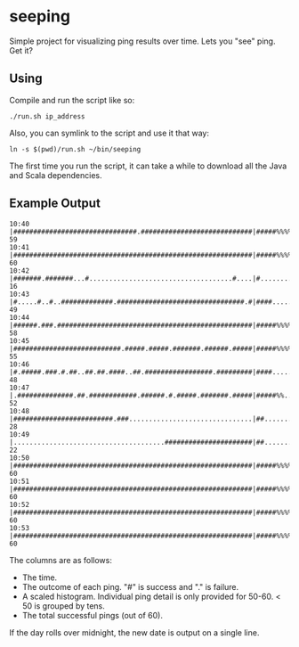 seeping
=======

Simple project for visualizing ping results over time. Lets you "see" ping. Get it?

Using
-----
Compile and run the script like so:

    ./run.sh ip_address

Also, you can symlink to the script and use it that way:

    ln -s $(pwd)/run.sh ~/bin/seeping

The first time you run the script, it can take a while to download all the Java
and Scala dependencies.

Example Output
--------------

    10:40 |###############################.############################|#####%%%%%%%%%.| 59
    10:41 |############################################################|#####%%%%%%%%%%| 60
    10:42 |#######.#######...#....................................#....|#..............| 16
    10:43 |#.....#..#..#############.################################.#|####...........| 49
    10:44 |######.###.#################################################|#####%%%%%%%%..| 58
    10:45 |###########################.#####.#####.#######.######.#####|#####%%%%%.....| 55
    10:46 |#.#####.###.#.##..##.##.####..##.#################.#########|####...........| 48
    10:47 |.##############.##.############.######.#.#####.#######.#####|#####%%........| 52
    10:48 |#########################.###...............................|##.............| 28
    10:49 |......................................######################|##.............| 22
    10:50 |############################################################|#####%%%%%%%%%%| 60
    10:51 |############################################################|#####%%%%%%%%%%| 60
    10:52 |############################################################|#####%%%%%%%%%%| 60
    10:53 |############################################################|#####%%%%%%%%%%| 60

The columns are as follows:

* The time.
* The outcome of each ping. "#" is success and "." is failure.
* A scaled histogram. Individual ping detail is only provided for 50-60. < 50 is grouped by tens.
* The total successful pings (out of 60).

If the day rolls over midnight, the new date is output on a single line.
